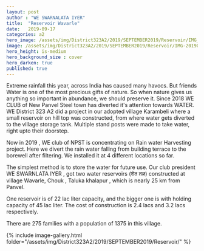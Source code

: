 ```yaml
---
layout: post
author : "WE SWARNALATA IYER"
title:  "Reservoir Wavarle"
date:   2019-09-17
categories: a2
hero_image: /assets/img/District323A2/2019/SEPTEMBER2019/Reservoir/IMG_20190916_134250.jpg
image: /assets/img/District323A2/2019/SEPTEMBER2019/Reservoir/IMG-20190916-WA0058.jpg
hero_height: is-medium
hero_background_size : cover
hero_darken: true
published: true
---
```


 Extreme rainfall this year, across India has caused many havocs. But friends Water is one of the most precious gifts of nature. So when nature gives us anything so important in abundance, we should preserve it. Since 2018 WE CLUB of  New Panvel Steel town  has diverted it's attention towards WATER.  WE District 323 A2 did a project in our adopted village Karambeli where  a small reservoir on hill top was constructed, from where water gets diverted to the village storage tank. Multiple stand posts were made to take water, right upto their doorstep.

Now in 2019 , WE club of NPST is concentrating on Rain water Harvesting project. Here  we divert the rain water falling from building terrace to the borewell after filtering. We installed it at 4 different locations so far.

The simplest method is to store the water for future use. Our club president WE SWARNLATA IYER ,  got two water reservoirs (शेत तळ) constructed at village Wavarle, Chouk , Taluka khalapur , which is nearly 25 km from Panvel.

One reservoir is of 22 lac liter capacity, and the bigger one is with holding capacity of 45 lac liter. The cost of construction is 2.4 lacs and 3.2 lacs respectively. 

There are 275 families with a population of 1375 in this village.

{% include image-gallery.html folder="/assets/img/District323A2/2019/SEPTEMBER2019/Reservoir/" %}